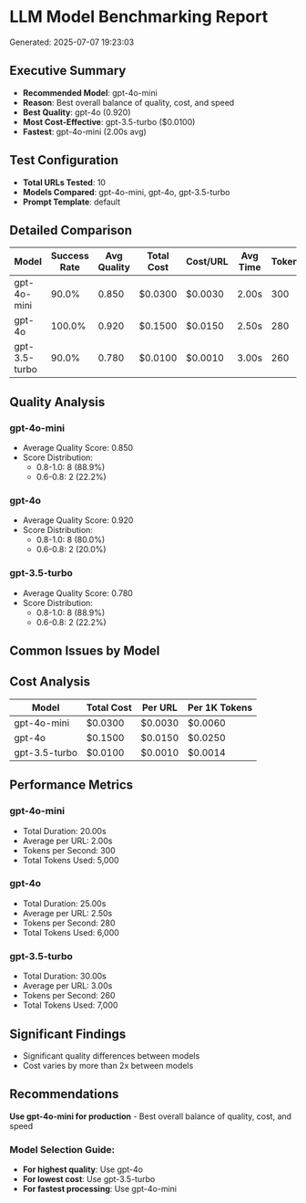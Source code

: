# LLM Model Benchmarking Report

Generated: 2025-07-07 19:23:03

## Executive Summary
- **Recommended Model**: gpt-4o-mini
- **Reason**: Best overall balance of quality, cost, and speed
- **Best Quality**: gpt-4o (0.920)
- **Most Cost-Effective**: gpt-3.5-turbo ($0.0100)
- **Fastest**: gpt-4o-mini (2.00s avg)

## Test Configuration
- **Total URLs Tested**: 10
- **Models Compared**: gpt-4o-mini, gpt-4o, gpt-3.5-turbo
- **Prompt Template**: default

## Detailed Comparison

| Model | Success Rate | Avg Quality | Total Cost | Cost/URL | Avg Time | Tokens/sec |
|-------|-------------|-------------|------------|----------|----------|------------|
| gpt-4o-mini | 90.0% | 0.850 | $0.0300 | $0.0030 | 2.00s | 300 |
| gpt-4o | 100.0% | 0.920 | $0.1500 | $0.0150 | 2.50s | 280 |
| gpt-3.5-turbo | 90.0% | 0.780 | $0.0100 | $0.0010 | 3.00s | 260 |

## Quality Analysis

### gpt-4o-mini
- Average Quality Score: 0.850
- Score Distribution:
  - 0.8-1.0: 8 (88.9%)
  - 0.6-0.8: 2 (22.2%)

### gpt-4o
- Average Quality Score: 0.920
- Score Distribution:
  - 0.8-1.0: 8 (80.0%)
  - 0.6-0.8: 2 (20.0%)

### gpt-3.5-turbo
- Average Quality Score: 0.780
- Score Distribution:
  - 0.8-1.0: 8 (88.9%)
  - 0.6-0.8: 2 (22.2%)

## Common Issues by Model

## Cost Analysis

| Model | Total Cost | Per URL | Per 1K Tokens |
|-------|-----------|---------|---------------|
| gpt-4o-mini | $0.0300 | $0.0030 | $0.0060 |
| gpt-4o | $0.1500 | $0.0150 | $0.0250 |
| gpt-3.5-turbo | $0.0100 | $0.0010 | $0.0014 |

## Performance Metrics

### gpt-4o-mini
- Total Duration: 20.00s
- Average per URL: 2.00s
- Tokens per Second: 300
- Total Tokens Used: 5,000

### gpt-4o
- Total Duration: 25.00s
- Average per URL: 2.50s
- Tokens per Second: 280
- Total Tokens Used: 6,000

### gpt-3.5-turbo
- Total Duration: 30.00s
- Average per URL: 3.00s
- Tokens per Second: 260
- Total Tokens Used: 7,000

## Significant Findings
- Significant quality differences between models
- Cost varies by more than 2x between models

## Recommendations

**Use gpt-4o-mini for production** - Best overall balance of quality, cost, and speed

### Model Selection Guide:
- **For highest quality**: Use gpt-4o
- **For lowest cost**: Use gpt-3.5-turbo
- **For fastest processing**: Use gpt-4o-mini
